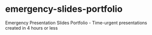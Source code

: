 # emergency-slides-portfolio
 Emergency Presentation Slides Portfolio - Time-urgent presentations created in 4 hours or less
